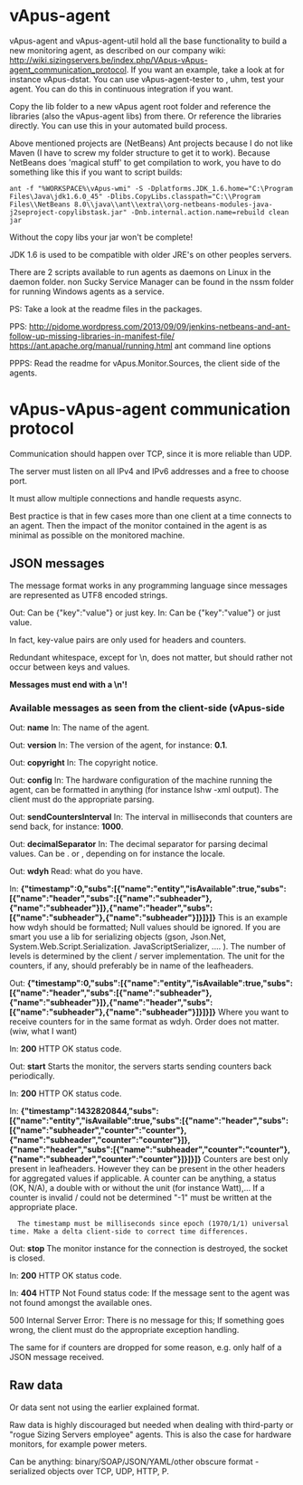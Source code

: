 # vApus-agent
vApus-agent and vApus-agent-util hold all the base functionality to build a new monitoring agent, as described on our company wiki: http://wiki.sizingservers.be/index.php/VApus-vApus-agent_communication_protocol.
If you want an example, take a look at for instance vApus-dstat.
You can use vApus-agent-tester to , uhm, test your agent. You can do this in continuous integration if you want.


Copy the lib folder to a new vApus agent root folder and reference the libraries (also the vApus-agent libs) from there. Or reference the libraries directly.
You can use this in your automated build process.


Above mentioned projects are (NetBeans) Ant projects because I do not like Maven (I have to screw my folder structure to get it to work). Because NetBeans does 'magical stuff' to get compilation to work, you have to do something like this if you want to script builds:

	ant -f "%WORKSPACE%\vApus-wmi" -S -Dplatforms.JDK_1.6.home="C:\Program Files\Java\jdk1.6.0_45" -Dlibs.CopyLibs.classpath="C:\\Program Files\\NetBeans 8.0\\java\\ant\\extra\\org-netbeans-modules-java-j2seproject-copylibstask.jar" -Dnb.internal.action.name=rebuild clean jar
	
Without the copy libs your jar won't be complete!


JDK 1.6 is used to be compatible with older JRE's on other peoples servers.


There are 2 scripts available to run agents as daemons on Linux in the daemon folder. non Sucky Service Manager can be found in the nssm folder for running Windows agents as a service.


PS: Take a look at the readme files in the packages.

PPS:
http://pidome.wordpress.com/2013/09/09/jenkins-netbeans-and-ant-follow-up-missing-libraries-in-manifest-file/
https://ant.apache.org/manual/running.html ant command line options

PPPS:
Read the readme for vApus.Monitor.Sources, the client side of the agents.

# vApus-vApus-agent communication protocol
Communication should happen over TCP, since it is more reliable than UDP.

The server must listen on all IPv4 and IPv6 addresses and a free to choose port.

It must allow multiple connections and handle requests async.

Best practice is that in few cases more than one client at a time connects to an agent. Then the impact of the monitor contained in the agent is as minimal as possible on the monitored machine.

## JSON messages
The message format works in any programming language since messages are represented as UTF8 encoded strings.

Out: Can be {"key":"value"} or just key. 
In: Can be {"key":"value"} or just value.

In fact, key-value pairs are only used for headers and counters.

Redundant whitespace, except for \n, does not matter, but should rather not occur between keys and values.

**Messages must end with a \n'!**

### Available messages as seen from the client-side (vApus-side
 Out: **name**
  In: The name of the agent.

 Out: **version**
  In: The version of the agent, for instance: **0.1**.

 Out: **copyright**
  In: The copyright notice.

 Out: **config**
  In: The hardware configuration of the machine running the agent, can be formatted in anything (for instance lshw -xml output).
      The client must do the appropriate parsing.

 Out: **sendCountersInterval**
  In: The interval in milliseconds that counters are send back, for instance: **1000**.

 Out: **decimalSeparator**
  In: The decimal separator for parsing decimal values. Can be . or , depending on for instance the locale.

 Out: **wdyh**
      Read: what do you have.
 
  In: **{"timestamp":0,"subs":[{"name":"entity","isAvailable":true,"subs":[{"name":"header","subs":[{"name":"subheader"},**
      **{"name":"subheader"}]},{"name":"header","subs":[{"name":"subheader"},{"name":"subheader"}]}]}]}**
      This is an example how wdyh should be formatted; Null values should be ignored.
      If you are smart you use a lib for serializing objects
      (gson, Json.Net, System.Web.Script.Serialization. JavaScriptSerializer, .... ).
      The number of levels is determined by the client / server implementation.
      The unit for the counters, if any, should preferably be in name of the leafheaders.

 Out: **{"timestamp":0,"subs":[{"name":"entity","isAvailable":true,"subs":[{"name":"header","subs":[{"name":"subheader"},**
      **{"name":"subheader"}]},{"name":"header","subs":[{"name":"subheader"},{"name":"subheader"}]}]}]}**
      Where you want to receive counters for in the same format as wdyh. Order does not matter. (wiw, what I want)
 
  In: **200**
      HTTP OK status code.

 Out: **start**
      Starts the monitor, the servers starts sending counters back periodically.
 
  In: **200**
      HTTP OK status code.

  In: **{"timestamp":1432820844,"subs":[{"name":"entity","isAvailable":true,"subs":[{"name":"header","subs":**
      **[{"name":"subheader","counter":"counter"},{"name":"subheader","counter":"counter"}]},**
      **{"name":"header","subs":[{"name":"subheader","counter":"counter"},{"name":"subheader","counter":"counter"}]}]}]}**
      Counters are best only present in leafheaders. However they can be present in the other headers for aggregated values
      if applicable.
      A counter can be anything, a status (OK, N/A), a double with or without the unit (for instance Watt),...
      If a counter is invalid / could not be determined "-1" must be written at the appropriate place.
      
      The timestamp must be milliseconds since epoch (1970/1/1) universal time. Make a delta client-side to correct time differences.

 Out: **stop**
      The monitor instance for the connection is destroyed, the socket is closed.
 
  In: **200**
      HTTP OK status code.

  In: **404**
      HTTP Not Found status code:
      If the message sent to the agent was not found amongst the available ones.


500 Internal Server Error: There is no message for this; If something goes wrong, the client must do the appropriate exception handling.

The same for if counters are dropped for some reason, e.g. only half of a JSON message received.

## Raw data
Or data sent not using the earlier explained format.

Raw data is highly discouraged but needed when dealing with third-party or "rogue Sizing Servers employee" agents. This is also the case for hardware monitors, for example power meters.

Can be anything: binary/SOAP/JSON/YAML/other obscure format -serialized objects over TCP, UDP, HTTP, <fancy letter combo>P.